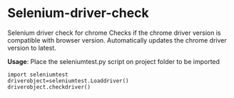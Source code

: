 # Selenium-driver-check

Selenium driver check for chrome
Checks if the chrome driver version is compatible with browser version.
Automatically updates the chrome driver version to latest.

**Usage**:
Place the seleniumtest.py script on project folder to be imported 

    import seleniumtest
    driverobject=seleniumtest.Loaddriver()
    driverobject.checkdriver()
